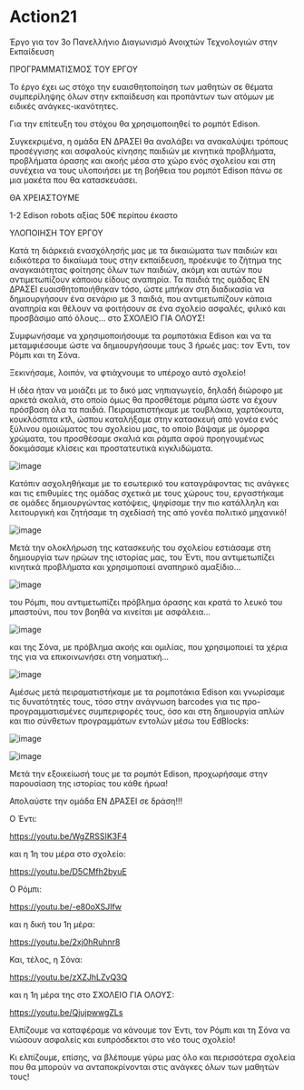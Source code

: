 # Action21
Έργο για τον 3ο Πανελλήνιο Διαγωνισμό Ανοιχτών Τεχνολογιών στην Εκπαίδευση

ΠΡΟΓΡΑΜΜΑΤΙΣΜΟΣ ΤΟΥ ΕΡΓΟΥ 

Το έργο έχει ως στόχο την ευαισθητοποίηση των μαθητών σε θέματα συμπερίληψης όλων στην εκπαίδευση και προπάντων των ατόμων με ειδικές ανάγκες-ικανότητες. 

Για την επίτευξη του στόχου θα χρησιμοποιηθεί το ρομπότ Edison. 

Συγκεκριμένα, η ομάδα ΕΝ ΔΡΑΣΕΙ θα αναλάβει να ανακαλύψει τρόπους προσέγγισης και ασφαλούς κίνησης παιδιών με κινητικά προβλήματα, προβλήματα όρασης και ακοής μέσα στο χώρο ενός σχολείου και στη συνέχεια να τους υλοποιήσει με τη βοήθεια του ρομπότ Edison πάνω σε μια μακέτα που θα κατασκευάσει.

ΘΑ ΧΡΕΙΑΣΤΟΥΜΕ

1-2 Edison robots αξίας 50€ περίπου έκαστο


ΥΛΟΠΟΙΗΣΗ ΤΟΥ ΕΡΓΟΥ

Κατά τη διάρκειά ενασχόλησής μας με τα δικαιώματα των παιδιών και ειδικότερα το δικαίωμά τους στην εκπαίδευση, προέκυψε το ζήτημα της αναγκαιότητας φοίτησης όλων των παιδιών, ακόμη και αυτών που αντιμετωπίζουν κάποιου είδους αναπηρία. Τα παιδιά της ομάδας ΕΝ ΔΡΑΣΕΙ ευαισθητοποιήθηκαν τόσο, ώστε μπήκαν στη διαδικασία να δημιουργήσουν ένα σενάριο με 3 παιδιά, που αντιμετωπίζουν κάποια αναπηρία και θέλουν να φοιτήσουν σε ένα σχολείο ασφαλές, φιλικό και προσβάσιμο από όλους… στο ΣΧΟΛΕΙΟ ΓΙΑ ΟΛΟΥΣ!

Συμφωνήσαμε να χρησιμοποιήσουμε τα ρομποτάκια Edison και να τα μεταμφιέσουμε ώστε να δημιουργήσουμε τους 3 ήρωές μας: τον Έντι, τον Ρόμπι και τη Σόνα.

Ξεκινήσαμε, λοιπόν, να φτιάχνουμε το υπέροχο αυτό σχολείο!

Η ιδέα ήταν να μοιάζει με το δικό μας νηπιαγωγείο, δηλαδή διώροφο με αρκετά σκαλιά, στο οποίο όμως θα προσθέταμε ράμπα ώστε να έχουν πρόσβαση όλα τα παιδιά. Πειραματιστήκαμε με τουβλάκια, χαρτόκουτα, κουκλόσπιτα κτλ, ώσπου καταλήξαμε στην κατασκευή από γονέα ενός ξύλινου ομοιώματος του σχολείου μας, το οποίο βάψαμε με όμορφα χρώματα, του προσθέσαμε σκαλιά και ράμπα αφού προηγουμένως δοκιμάσαμε κλίσεις και προστατευτικά κιγκλιδώματα.

![image](https://user-images.githubusercontent.com/79393874/134803178-67d51652-7274-4f93-b82f-3b083a2ae8a6.png)

Κατόπιν ασχοληθήκαμε με το εσωτερικό του καταγράφοντας τις ανάγκες και τις επιθυμίες της ομάδας σχετικά με τους χώρους του, εργαστήκαμε σε ομάδες δημιουργώντας κατόψεις, ψηφίσαμε την πιο κατάλληλη και λειτουργική και ζητήσαμε τη σχεδίασή της από γονέα πολιτικό μηχανικό!

![image](https://user-images.githubusercontent.com/79393874/134803204-b58e4fa7-aa8a-4c90-85a2-43396b98b8f0.png)

Μετά την ολοκλήρωση της κατασκευής του σχολείου εστιάσαμε στη δημιουργία των ηρώων της ιστορίας μας, του Έντι, που αντιμετωπίζει κινητικά προβλήματα και χρησιμοποιεί αναπηρικό αμαξίδιο…

![image](https://user-images.githubusercontent.com/79393874/134803229-a3d318b1-c44e-45bb-a6a3-5dc7009f51b0.png)

του Ρόμπι, που αντιμετωπίζει πρόβλημα όρασης και κρατά το λευκό του μπαστούνι, που τον βοηθά να κινείται με ασφάλεια…

![image](https://user-images.githubusercontent.com/79393874/134803414-1c38a00e-a4c6-4f38-a1bb-81997f9da4a9.png)

και της Σόνα, με πρόβλημα ακοής και ομιλίας, που χρησιμοποιεί τα χέρια της για να επικοινωνήσει στη νοηματική…

![image](https://user-images.githubusercontent.com/79393874/134803268-310833d0-9845-465d-ac21-af675d08f8f4.png)

Αμέσως μετά πειραματιστήκαμε με τα ρομποτάκια Edison και γνωρίσαμε τις δυνατότητές τους, τόσο στην ανάγνωση barcodes για τις προ-προγραμματισμένες συμπεριφορές τους, όσο και στη δημιουργία απλών και πιο σύνθετων προγραμμάτων εντολών μέσω του EdBlocks:

![image](https://user-images.githubusercontent.com/79393874/134803280-f2135893-f174-46f6-bb93-386fe47b7d04.png)

![image](https://user-images.githubusercontent.com/79393874/134803291-6a2046e1-886d-4d2b-b64c-9f239c4a875d.png)

Μετά την εξοικείωσή τους με τα ρομπότ Edison, προχωρήσαμε στην παρουσίαση της ιστορίας του κάθε ήρωα!

Απολαύστε την ομάδα ΕΝ ΔΡΑΣΕΙ σε δράση!!!

Ο Έντι:

https://youtu.be/WgZRSSIK3F4

και η 1η του μέρα στο σχολείο:

https://youtu.be/D5CMfh2byuE


Ο Ρόμπι:

https://youtu.be/-e80oXSJIfw

και η δική του 1η μέρα:

https://youtu.be/2xj0hRuhnr8


Και, τέλος, η Σόνα:

https://youtu.be/zXZJhLZvQ3Q

και η 1η μέρα της στο ΣΧΟΛΕΙΟ ΓΙΑ ΟΛΟΥΣ:

https://youtu.be/QjujpwwgZLs


Ελπίζουμε να καταφέραμε να κάνουμε τον Έντι, τον Ρόμπι και τη Σόνα να νιώσουν ασφαλείς και ευπρόσδεκτοι στο νέο τους σχολείο!

Κι ελπίζουμε, επίσης, να βλέπουμε γύρω μας όλο και περισσότερα σχολεία που θα μπορούν να ανταποκρίνονται στις ανάγκες όλων των μαθητών τους!



